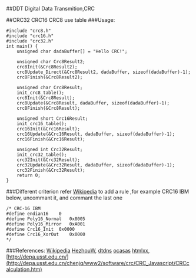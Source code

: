 ##DDT
Digital Data Transmition,CRC


##CRC32 CRC16 CRC8
use table
###Usage:

	#include "crc8.h"
	#include "crc16.h"
	#include "crc32.h"
	int main() {
		unsigned char dadaBuffer[] = "Hello CRC!";
		
		unsigned char Crc8Result2;
		crc8Init(&Crc8Result2);
		crc8Update_Direct(&Crc8Result2, dadaBuffer, sizeof(dadaBuffer)-1);
		crc8Finish(&Crc8Result2);
		
		unsigned char Crc8Result;
		init_crc8_table();
		crc8Init(&Crc8Result);
		crc8Update(&Crc8Result, dadaBuffer, sizeof(dadaBuffer)-1);
		crc8Finish(&Crc8Result);
		
		unsigned short Crc16Result;
		init_crc16_table();
		crc16Init(&Crc16Result);
		crc16Update(&Crc16Result, dadaBuffer, sizeof(dadaBuffer)-1);
		crc16Finish(&Crc16Result);
		
		unsigned int Crc32Result;
		init_crc32_table();
		crc32Init(&Crc32Result);
		crc32Update(&Crc32Result, dadaBuffer, sizeof(dadaBuffer)-1);
		crc32Finish(&Crc32Result);
		return 0;
	}

###Different criterion
	refer [Wikipedia](http://en.wikipedia.org/wiki/Polynomial_representations_of_cyclic_redundancy_checks) to add a rule ,for example CRC16 IBM below, uncommant it, and commant the last one

	/* CRC-16 IBM
	#define endian16	0
	#define Poly16_Normal	0x8005
	#define Poly16_Mirror	0xA001
	#define Crc16_Init	0x0000
	#define Crc16_XorOut	0x0000
	*/

###References:
[Wikipedia](http://en.wikipedia.org/wiki/Polynomial_representations_of_cyclic_redundancy_checks)
[HezhouW](https://github.com/HezhouW/CRC16_CCITT), 
[dtdns](http://www.macs123.dtdns.net/algo/cpp/cpp025.html)
[ocasas](https://github.com/ocasas/crc8)
[htmlxx](http://blog.csdn.net/htmlxx/article/details/17369105#comments),
[http://depa.usst.edu.cn/](http://depa.usst.edu.cn/chenjq/www2/software/crc/CRC_Javascript/CRCcalculation.htm)
